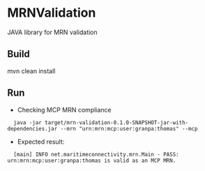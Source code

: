 # MRNValidation
JAVA library for MRN validation

## Build
  mvn clean install
  
## Run
- Checking MCP MRN compliance
```
  java -jar target/mrn-validation-0.1.0-SNAPSHOT-jar-with-dependencies.jar --mrn "urn:mrn:mcp:user:granpa:thomas" --mcp
  ```
- Expected result:
```
  [main] INFO net.maritimeconnectivity.mrn.Main - PASS: urn:mrn:mcp:user:granpa:thomas is valid as an MCP MRN.
```
